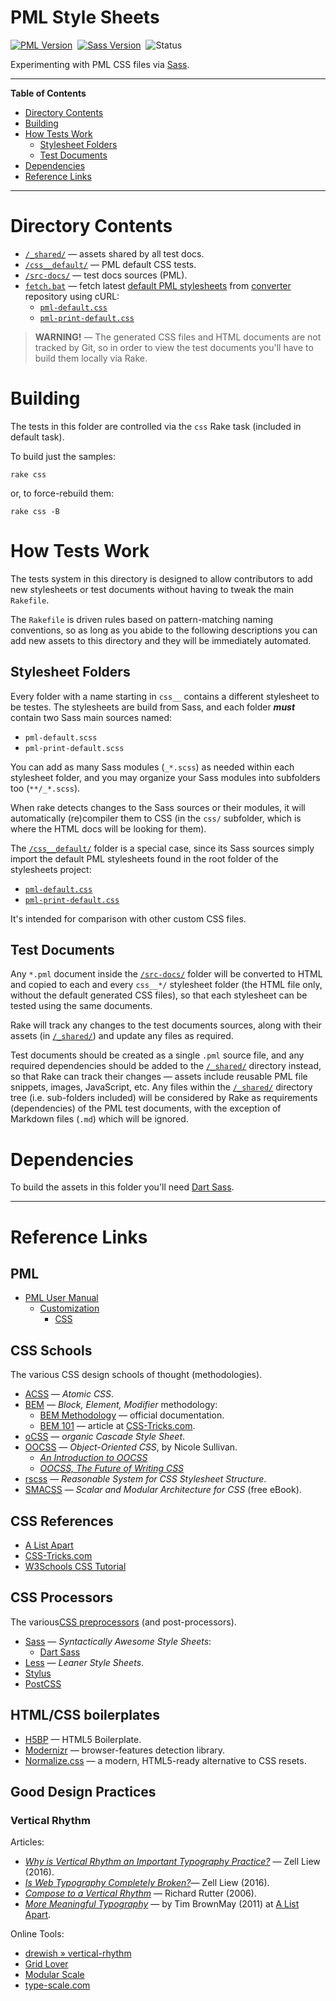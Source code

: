 # PML Style Sheets

[![PML Version][PML badge]][PML link]&nbsp;
[![Sass Version][Sass badge]][Dart Sass]&nbsp;
![Status][Status badge]

Experimenting with PML CSS files via [Sass].


-----

**Table of Contents**

<!-- MarkdownTOC autolink="true" bracket="round" autoanchor="false" lowercase="only_ascii" uri_encoding="true" levels="1,2,3" -->

- [Directory Contents](#directory-contents)
- [Building](#building)
- [How Tests Work](#how-tests-work)
    - [Stylesheet Folders](#stylesheet-folders)
    - [Test Documents](#test-documents)
- [Dependencies](#dependencies)
- [Reference Links](#reference-links)

<!-- /MarkdownTOC -->

-----

# Directory Contents

- [`/_shared/`][_shared/] — assets shared by all test docs.
- [`/css__default/`][css__default/] — PML default CSS tests.
- [`/src-docs/`][src-docs/] — test docs sources (PML).
- [`fetch.bat`][fetch.bat] — fetch latest [default PML stylesheets] from [converter] repository using cURL:
    + [`pml-default.css`][pml-default.css]
    + [`pml-print-default.css`][pml-print-default.css]

> **WARNING!** — The generated CSS files and HTML documents are not tracked by Git, so in order to view the test documents you'll have to build them locally via Rake.


# Building

The tests in this folder are controlled via the `css` Rake task (included in default task).

To build just the samples:

    rake css

or, to force-rebuild them:

    rake css -B


# How Tests Work

The tests system in this directory is designed to allow contributors to add new stylesheets or test documents without having to tweak the main `Rakefile`.

The `Rakefile` is driven rules based on pattern-matching naming conventions, so as long as you abide to the following descriptions you can add new assets to this directory and they will be immediately automated.

## Stylesheet Folders

Every folder with a name starting in `css__` contains a different stylesheet to be testes.
The stylesheets are build from Sass, and each folder _**must**_ contain two Sass main sources named:

- `pml-default.scss`
- `pml-print-default.scss`

You can add as many Sass modules (`_*.scss`) as needed within each stylesheet folder, and you may organize your Sass modules into subfolders too (`**/_*.scss`).

When rake detects changes to the Sass sources or their modules, it will automatically (re)compiler them to CSS (in the `css/` subfolder, which is where the HTML docs will be looking for them).

The [`/css__default/`][css__default/] folder is a special case, since its Sass sources simply import the default PML stylesheets found in the root folder of the stylesheets project:

- [`pml-default.css`][pml-default.css]
- [`pml-print-default.css`][pml-print-default.css]

It's intended for comparison with other custom CSS files.

## Test Documents

Any `*.pml` document inside the [`/src-docs/`][src-docs/] folder will be converted to HTML and copied to each and every `css__*/` stylesheet folder (the HTML file only, without the default generated CSS files), so that each stylesheet can be tested using the same documents.

Rake will track any changes to the test documents sources, along with their assets (in [`/_shared/`][_shared/]) and update any files as required.

Test documents should be created as a single `.pml` source file, and any required dependencies should be added to the [`/_shared/`][_shared/] directory instead, so that Rake can track their changes — assets include reusable PML file snippets, images, JavaScript, etc.
Any files within the [`/_shared/`][_shared/] directory tree (i.e. sub-folders included) will be considered by Rake as requirements (dependencies) of the PML test documents, with the exception of Markdown files (`.md`) which will be ignored.


# Dependencies

To build the assets in this folder you'll need [Dart Sass].

-------------------------------------------------------------------------------

# Reference Links

<!-- MarkdownTOC:excluded -->
## PML

- [PML User Manual]
    + [Customization][man » Customization]
        * [CSS][man » CSS]

<!-- MarkdownTOC:excluded -->
## CSS Schools

The various CSS design schools of thought (methodologies).

- [ACSS] — _Atomic CSS_.
- [BEM] — _Block, Element, Modifier_ methodology:
    + [BEM Methodology] — official documentation.
    + [BEM 101] — article at [CSS-Tricks.com].
- [oCSS] — _organic Cascade Style Sheet_.
- [OOCSS] — _Object-Oriented CSS_, by Nicole Sullivan.
    + _[An Introduction to OOCSS]_
    + _[OOCSS, The Future of Writing CSS]_
- [rscss] — _Reasonable System for CSS Stylesheet Structure_.
- [SMACSS] — _Scalar and Modular Architecture for CSS_ (free eBook).

<!-- MarkdownTOC:excluded -->
## CSS References

- [A List Apart]
- [CSS-Tricks.com]
- [W3Schools CSS Tutorial]

<!-- MarkdownTOC:excluded -->
## CSS Processors

The various[CSS preprocessors] (and post-processors).

- [Sass] — _Syntactically Awesome Style Sheets_:
    + [Dart Sass]
- [Less] — _Leaner Style Sheets_.
- [Stylus]
- [PostCSS]

<!-- MarkdownTOC:excluded -->
## HTML/CSS boilerplates

- [H5BP] — HTML5 Boilerplate.
- [Modernizr] — browser-features detection library.
- [Normalize.css] — a modern, HTML5-ready alternative to CSS resets.

<!-- MarkdownTOC:excluded -->
## Good Design Practices

<!-- MarkdownTOC:excluded -->
### Vertical Rhythm

Articles:

- _[Why is Vertical Rhythm an Important Typography Practice?][Why Vertical Rhythm?]_ — Zell Liew (2016).
- _[Is Web Typography Completely Broken?]_— Zell Liew (2016).
- _[Compose to a Vertical Rhythm]_ — Richard Rutter (2006).
- _[More Meaningful Typography]_ — by Tim BrownMay (2011) at [A List Apart].

Online Tools:

- [drewish » vertical-rhythm]
- [Grid Lover]
- [Modular Scale]
- [type-scale.com]


<!-----------------------------------------------------------------------------
                               REFERENCE LINKS
------------------------------------------------------------------------------>

<!-- PML -->

[converter]: https://github.com/pml-lang/converter "Visit PML converter repository"

[default PML stylesheets]: https://github.com/pml-lang/converter/tree/main/work/resources/resources/css "View PML default stylesheets at converter repository"

<!-- PML Docs -->

[PML User Manual]: https://www.pml-lang.dev/docs/user_manual/index.html "Read PML User Manual online"
[man » Customization]: https://www.pml-lang.dev/docs/user_manual/index.html#ch__17 "PML User Manual » Customization"
[man » CSS]: https://www.pml-lang.dev/docs/user_manual/index.html#ch__16 "PML User Manual » Customization » CSS"

<!-- CSS refs -->

[A List Apart]: https://alistapart.com/
[CSS-Tricks.com]: https://css-tricks.com

<!-- W3Schools -->

[W3Schools CSS Tutorial]: https://www.w3schools.com/csS/default.asp "W3Schools » CSS Tutorial » Home"

<!-- CSS schools -->

[ACSS]: https://acss.io/ "Atomic CSS."

[SMACSS]: http://smacss.com "SMACSS website + free book"

[BEM]: https://en.bem.info "BEM website"
[BEM Methodology]: https://en.bem.info/methodology "BEM documentation"
[BEM 101]: https://css-tricks.com/bem-101/ "Intro article on BEM"

[oCSS]: https://krasimir.github.io/organic-css "organic Cascade Style Sheet"

[OOCSS]: https://en.wikipedia.org/wiki/OOCSS "Wikipedia » OOCSS"
[An Introduction to OOCSS]: https://www.smashingmagazine.com/2011/12/an-introduction-to-object-oriented-css-oocss/ "SmashingMag article (2011)"
[OOCSS, The Future of Writing CSS]: https://www.keycdn.com/blog/oocss "Keycdn article (2019)"

[rscss]: https://rscss.io/ "rscss (Reasonable System for CSS Stylesheet Structure website."

<!-- HTML/CSS boilerplates -->

[H5BP]: https://html5boilerplate.com "HTML5 Boilerplate"
[Modernizr]: https://modernizr.com/ "Modernizr"
[Normalize.css]: https://necolas.github.io/normalize.css "Normalize.css"

<!-- CSS preprocessors -->

[CSS preprocessors]: https://developer.mozilla.org/en-US/docs/Glossary/CSS_preprocessor "CSS preprocessors article from Mozilla.org"

[Sass]: https://sass-lang.com "Visit Sass website"
[Dart Sass]: https://github.com/sass/dart-sass "Visit Dart Sass repository"

[Less]: https://lesscss.org "LESS CSS website"

[Stylus]: https://stylus-lang.com "Stylus website"

[PostCSS]: https://postcss.org "PostCSS website"

<!-- Sass libs/frameworks -->

[Bourbon]: https://www.bourbon.io "Bourbon is a lightweight Sass tool set"

<!-- vertical rhythm articles -->

[Is Web Typography Completely Broken?]: https://zellwk.com/blog/web-typography-broken "Article by Zell Liew (2016)"
[Why Vertical Rhythm?]: https://zellwk.com/blog/why-vertical-rhythms "Article by Zell Liew (2016)"
[Compose to a Vertical Rhythm]: https://24ways.org/2006/compose-to-a-vertical-rhythm "Article by Richard Rutter (2006)"
[More Meaningful Typography]: https://alistapart.com/article/more-meaningful-typography/ "Article by Tim BrownMay (2011)"

<!-- vertical rhythm online tools -->

[type-scale.com]: https://type-scale.com/
[drewish » vertical-rhythm]: https://drewish.com/tools/vertical-rhythm/
[Grid Lover]: https://www.gridlover.net/try
[Modular Scale]: https://www.modularscale.com/

<!-- badges -->

[PML badge]: https://img.shields.io/badge/PML-2.2.0-yellow "Supported PML version (click for PML download page)"
[PML link]: https://www.pml-lang.dev/downloads/install.html "Go to the PML download page"
[SASS badge]: https://img.shields.io/badge/Dart_Sass-1.49.5-yellow "Supported Dart Sass version (click for download page)"
[Status badge]: https://img.shields.io/badge/status-WIP-red "Project Status: Work in Progress"

<!-- project files and folders -->

[_shared/]: ./_shared/ "Navigate to shared assets folder"
[css__default/]: ./css__default/ "Navigate to PML Default CSS test folder"
[src-docs/]: ./src-docs/ "Navigate to test docs sources folder"

[fetch.bat]: ./fetch.bat
[pml-default.css]: ./pml-default.css
[pml-print-default.css]: ./pml-print-default.css

<!-- EOF -->
